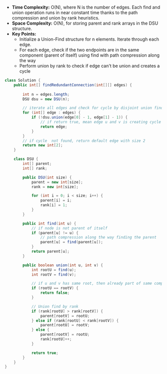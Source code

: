 - **Time Complexity:** O(N), where N is the number of edges. Each find and union operation runs in near constant time thanks to the path compression and union by rank heuristics.
- **Space Complexity:** O(N), for storing parent and rank arrays in the DSU structure.
- **Key Points:**
    - Initialize a Union-Find structure for n elements. Iterate through each edge.
    - For each edge, check if the two endpoints are in the same component (parent of itself) using find with path compression along the way
    - Perform union by rank to check if edge can't be union and creates a cycle

```java
class Solution {
    public int[] findRedundantConnection(int[][] edges) {
        
        int n = edges.length;
        DSU dsu = new DSU(n);

        // iterate all edges and check for cycle by disjoint union find
        for (int[] edge : edges) {
            if (!dsu.union(edge[0] - 1, edge[1] - 1)) {
                // if return true, mean edge u and v is creating cycle
                return edge;
            }
        }
        // if cycle  not found, return default edge with size 2
        return new int[2];
    }

    class DSU {
        int[] parent;
        int[] rank;

        public DSU(int size) {
            parent = new int[size];
            rank = new int[size];

            for (int i = 0; i < size; i++) {
                parent[i] = i;
                rank[i] = 1;
            }
        }

        public int find(int u) {
            // if node is not parent of itself
            if (parent[u] != u) {
                // path compression along the way finding the parent
                parent[u] = find(parent[u]);
            }
            return parent[u];
        }

        public boolean union(int u, int v) {
            int rootU = find(u);
            int rootV = find(v);

            // if u and v has same root, then already part of same component and form a cycle
            if (rootU == rootV) {
                return false;
            }

            // Union find by rank
            if (rank[rootU] > rank[rootV]) {
                parent[rootV] = rootU; 
            } else if (rank[rootU] < rank[rootV]) {
                parent[rootU] = rootV;
            } else {
                parent[rootV] = rootU;
                rank[rootU]++; 
            }

            return true;
        }
    }
}
```